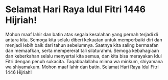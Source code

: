 # Selamat Hari Raya Idul Fitri 1446 Hijriah!
Mohon maaf lahir dan batin atas segala kesalahan yang pernah terjadi di antara kita. Semoga kita selalu diberi kekuatan untuk memperbaiki diri dan menjadi lebih baik dari tahun sebelumnya.
Saatnya kita saling bermaafan dan memaafkan, serta mempererat tali silaturahmi. Semoga kebahagiaan dan keberkahan selalu menyertai kita semua, dan kita bisa merayakan Idul Fitri dengan penuh sukacita.
Taqabbalallahu minna wa minkum, shiyamana wa shiyamakum. Mohon maaf lahir dan batin. Selamat Hari Raya Idul Fitri 1446 Hijriah!